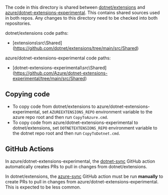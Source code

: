 The code in this directory is shared between [dotnet/extensions](https://github.com/dotnet/extensions) and [azure/dotnet-extensions-experimental](https://github.com/Azure/dotnet-extensions-experimental). This contains shared sources used in both repos. Any changes to this directory need to be checked into both repositories.

dotnet/extensions code paths:
- [extensions\src\Shared\](https://github.com/dotnet/extensions/tree/main/src/Shared)

azure/dotnet-extensions-experimental code paths:
- [dotnet-extensions-experimental\src\Shared\](https://github.com/Azure/dotnet-extensions-experimental/tree/main/src/Shared)

## Copying code
- To copy code from dotnet/extensions to azure/dotnet-extensions-experimental, set `AZUREEXTENSIONS_REPO` environment variable to the azure repo root and then run `CopyToAzure.cmd`.
- To copy code from azure/dotnet-extensions-experimental to dotnet/extensions, set `DOTNETEXTENSIONS_REPO` environment variable to the dotnet repo root and then run `CopyToDotnet.cmd`.

## GitHub Actions

In azure/dotnet-extensions-experimental, the [dotnet-sync](https://github.com/Azure/dotnet-extensions-experimental/actions/workflows/dotnet-sync.yml) GitHub action automatically creates PRs to pull in changes from dotnet/extensions.

In dotnet/extensions, the [azure-sync](https://github.com/dotnet/extensions/actions/workflows/azure-sync.yml) GitHub action must be run **manually** to create PRs to pull in changes from azure/dotnet-extensions-experimental.
This is expected to be less common.
